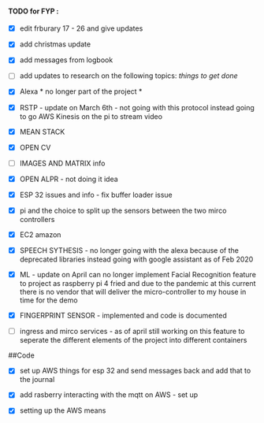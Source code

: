 #### TODO for FYP :

- [x] edit frburary 17 - 26 and give updates 
- [x] add christmas update 
- [x] add messages from logbook 


- [ ] add updates to research on the following topics:
*things to get done*
- [x] Alexa * no longer part of the project *
- [x] RSTP - update on March 6th - not going with this protocol instead going to go AWS Kinesis on the pi to stream video
- [x] MEAN STACK 
- [x] OPEN CV
- [ ] IMAGES AND MATRIX info
- [x] OPEN ALPR - not doing it idea
- [x] ESP 32 issues and info - fix buffer loader issue
- [x] pi and the choice to split up the sensors between the two mirco controllers
- [x] EC2 amazon 
- [x] SPEECH SYTHESIS - no longer going with the alexa because of the deprecated libraries instead going with google assistant as of Feb 2020
- [x] ML - update on April can no longer implement Facial Recognition feature to project as raspberry pi 4 fried and due to the pandemic at this current there is no vendor that will deliver the micro-controller to my house in time for the demo

- [x] FINGERPRINT SENSOR - implemented and code is documented 
- [ ] ingress and mirco services - as of april still working on this feature to seperate the different elements of the project into different containers 

##Code 
- [x] set up AWS things for esp 32 and send messages back and add that to the journal 
- [x] add rasberry interacting with the mqtt on AWS - set up 
- [x] setting up the AWS means 



